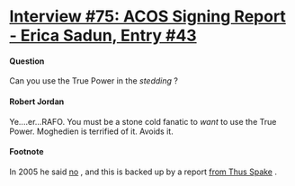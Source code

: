 # [Interview #75: ACOS Signing Report - Erica Sadun, Entry #43](https://www.theoryland.com/intvmain.php?i=75#43)

#### Question

Can you use the True Power in the
*stedding*
?

#### Robert Jordan

Ye....er...RAFO. You must be a stone cold fanatic to
*want*
to use the True Power. Moghedien is terrified of it. Avoids it.

#### Footnote

In 2005 he said
[no](http://www.theoryland.com/intvmain.php?i=226#5)
, and this is backed up by a report
[from Thus Spake](http://www.theoryland.com/intvmain.php?i=319#42)
.

